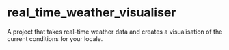 # real_time_weather_visualiser
A project that takes real-time weather data and creates a visualisation of the current conditions for your locale.
